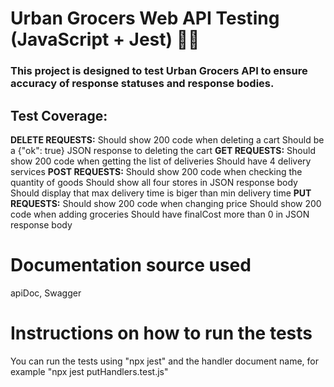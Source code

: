 # Urban Grocers Web API Testing (JavaScript + Jest) 🛒🥑

### This project is designed to test Urban Grocers API to ensure accuracy of response statuses and response bodies. 

## Test Coverage:
<b> DELETE REQUESTS:</b>
  Should show 200 code when deleting a cart
  Should be a {"ok": true} JSON response to deleting the cart
<b> GET REQUESTS:</b>
  Should show 200 code when getting the list of deliveries
  Should have 4 delivery services
<b> POST REQUESTS:</b>
  Should show 200 code when checking the quantity of goods
  Should show all four stores in JSON response body
  Should display that max delivery time is biger than min delivery time
<b> PUT REQUESTS:</b>
  Should show 200 code when changing price
  Should show 200 code when adding groceries
  Should have finalCost more than 0 in JSON response body

# Documentation source used
apiDoc, Swagger

# Instructions on how to run the tests
You can run the tests using "npx jest" and the handler document name, for example "npx jest putHandlers.test.js"

